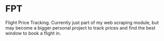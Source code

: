 # FPT
Flight Price Tracking. Currently just part of my web scraping module, but may become a bigger personal project to track prices and find the best window to book a flight in.
